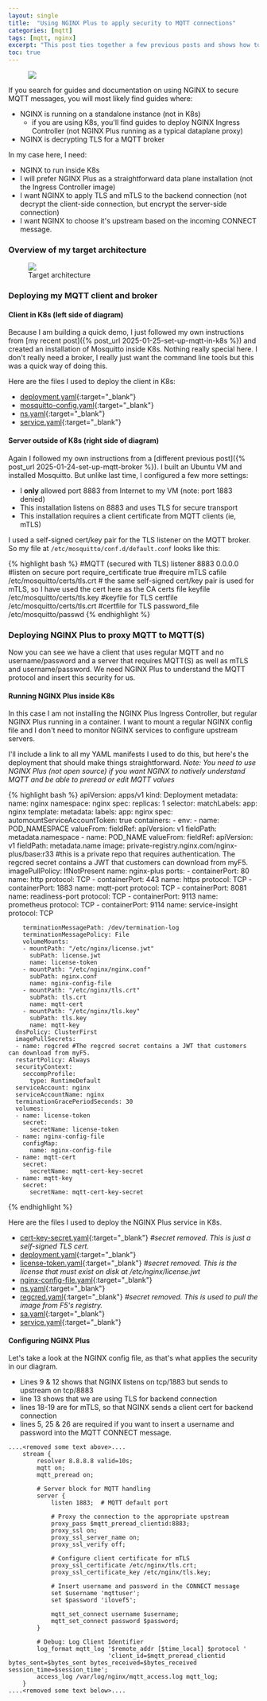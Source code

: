 ```yaml
---
layout: single
title:  "Using NGINX Plus to apply security to MQTT connections"
categories: [mqtt]
tags: [mqtt, nginx]
excerpt: "This post ties together a few previous posts and shows how to use NGINX to secure MQTT connections" #this is a custom variable meant for a short description to be displayed on home page
toc: true
---
```

<figure>
    <a href="/assets/mqtt-broker/IoT.png"><img src="/assets/mqtt-broker/IoT.png"></a>
</figure>


If you search for guides and documentation on using NGINX to secure MQTT messages, you will most likely find guides where:
- NGINX is running on a standalone instance (not in K8s)
  - if you are using K8s, you'll find guides to deploy NGINX Ingress Controller (not NGINX Plus running as a typical dataplane proxy)
- NGINX is decrypting TLS for a MQTT broker

In my case here, I need:
- NGINX to run inside K8s
- I will prefer NGINX Plus as a straightforward data plane installation (not the Ingress Controller image)
- I want NGINX to apply TLS and mTLS to the backend connection (not decrypt the client-side connection, but encrypt the server-side connection)
- I want NGINX to choose it's upstream based on the incoming CONNECT message.

### Overview of my target architecture
<figure>
    <a href="/assets/mqtt-broker/MQTT PoC - NGINX-security.png"><img src="/assets/mqtt-broker/MQTT PoC - NGINX-security.png"></a>
    <figcaption>Target architecture</figcaption>
</figure>

### Deploying my MQTT client and broker

#### Client in K8s (left side of diagram)
Because I am building a quick demo, I just followed my own instructions from [my recent post]({% post_url 2025-01-25-set-up-mqtt-in-k8s %}) and created an installation of Mosquitto inside K8s. Nothing really special here. I don't really need a broker, I really just want the command line tools but this was a quick way of doing this.

Here are the files I used to deploy the client in K8s:
- [deployment.yaml](/assets/mqtt-broker/yaml-manifests/mosquitto/deployment.yaml){:target="_blank"}
- [mosquitto-config.yaml](/assets/mqtt-broker/yaml-manifests/mosquitto/mosquitto-config.yaml){:target="_blank"}
- [ns.yaml](/assets/mqtt-broker/yaml-manifests/mosquitto/ns.yaml){:target="_blank"}
- [service.yaml](/assets/mqtt-broker/yaml-manifests/mosquitto/service.yaml){:target="_blank"}

#### Server outside of K8s (right side of diagram)
Again I followed my own instructions from a [different previous post]({% post_url 2025-01-24-set-up-mqtt-broker %}). I built an Ubuntu VM and installed Mosquitto. But unlike last time, I configured a few more settings:
- I **only** allowed port 8883 from Internet to my VM (note: port 1883 denied)
- This installation listens on 8883 and uses TLS for secure transport
- This installation requires a client certificate from MQTT clients (ie, mTLS)

I used a self-signed cert/key pair for the TLS listener on the MQTT broker. So my file at `/etc/mosquitto/conf.d/default.conf` looks like this: 

{% highlight bash %}
#MQTT (secured with TLS)
listener 8883 0.0.0.0 #listen on secure port
require_certificate true #require mTLS
cafile /etc/mosquitto/certs/tls.crt # the same self-signed cert/key pair is used for mTLS, so I have used the cert here as the CA certs file
keyfile /etc/mosquitto/certs/tls.key #keyfile for TLS
certfile /etc/mosquitto/certs/tls.crt #certfile for TLS
password_file /etc/mosquitto/passwd
{% endhighlight %}

### Deploying NGINX Plus to proxy MQTT to MQTT(S)
Now you can see we have a client that uses regular MQTT and no username/password and a server that requires MQTT(S) as well as mTLS and username/password. We need NGINX Plus to understand the MQTT protocol and insert this security for us.

#### Running NGINX Plus inside K8s
In this case I am not installing the NGINX Plus Ingress Controller, but regular NGINX Plus running in a container. I want to mount a regular NGINX config file and I don't need to monitor NGINX services to configure upstream servers.

I'll include a link to all my YAML manifests I used to do this, but here's the deployment that should make things straightforward. *Note: You need to use NGINX Plus (not open source) if you want NGINX to natively understand MQTT and be able to preread or edit MQTT values*

{% highlight bash %}
apiVersion: apps/v1
kind: Deployment
metadata:
  name: nginx
  namespace: nginx
spec:
  replicas: 1
  selector:
    matchLabels:
      app: nginx
  template:
    metadata:
      labels:
        app: nginx
    spec:
      automountServiceAccountToken: true
      containers:
      - env:
        - name: POD_NAMESPACE
          valueFrom:
            fieldRef:
              apiVersion: v1
              fieldPath: metadata.namespace
        - name: POD_NAME
          valueFrom:
            fieldRef:
              apiVersion: v1
              fieldPath: metadata.name
        image: private-registry.nginx.com/nginx-plus/base:r33 #this is a private repo that requires authentication. The regcred secret contains a JWT that customers can download from myF5.
        imagePullPolicy: IfNotPresent
        name: nginx-plus
        ports:
        - containerPort: 80
          name: http
          protocol: TCP
        - containerPort: 443
          name: https
          protocol: TCP
        - containerPort: 1883
          name: mqtt-port
          protocol: TCP
        - containerPort: 8081
          name: readiness-port
          protocol: TCP
        - containerPort: 9113
          name: prometheus
          protocol: TCP
        - containerPort: 9114
          name: service-insight
          protocol: TCP

        terminationMessagePath: /dev/termination-log
        terminationMessagePolicy: File
        volumeMounts:
        - mountPath: "/etc/nginx/license.jwt"
          subPath: license.jwt
          name: license-token
        - mountPath: "/etc/nginx/nginx.conf"
          subPath: nginx.conf
          name: nginx-config-file
        - mountPath: "/etc/nginx/tls.crt"
          subPath: tls.crt
          name: mqtt-cert
        - mountPath: "/etc/nginx/tls.key"
          subPath: tls.key
          name: mqtt-key
      dnsPolicy: ClusterFirst
      imagePullSecrets:
      - name: regcred #The regcred secret contains a JWT that customers can download from myF5.
      restartPolicy: Always
      securityContext:
        seccompProfile:
          type: RuntimeDefault
      serviceAccount: nginx
      serviceAccountName: nginx
      terminationGracePeriodSeconds: 30
      volumes:
      - name: license-token
        secret:
          secretName: license-token
      - name: nginx-config-file
        configMap:
          name: nginx-config-file
      - name: mqtt-cert
        secret:
          secretName: mqtt-cert-key-secret
      - name: mqtt-key
        secret:
          secretName: mqtt-cert-key-secret
{% endhighlight %}

Here are the files I used to deploy the NGINX Plus service in K8s.
- [cert-key-secret.yaml](/assets/mqtt-broker/yaml-manifests/nginx/cert-key-secret.yaml){:target="_blank"} *#secret removed. This is just a self-signed TLS cert.*
- [deployment.yaml](/assets/mqtt-broker/yaml-manifests/nginx/deployment.yaml){:target="_blank"}
- [license-token.yaml](/assets/mqtt-broker/yaml-manifests/nginx/license-token.yaml){:target="_blank"} *#secret removed. This is the license that must exist on disk at /etc/nginx/license.jwt*
- [nginx-config-file.yaml](/assets/mqtt-broker/yaml-manifests/nginx/nginx-config-file.yaml){:target="_blank"}
- [ns.yaml](/assets/mqtt-broker/yaml-manifests/nginx/ns.yaml){:target="_blank"}
- [regcred.yaml](/assets/mqtt-broker/yaml-manifests/nginx/regcred.yaml){:target="_blank"} *#secret removed. This is used to pull the image from F5's registry.*
- [sa.yaml](/assets/mqtt-broker/yaml-manifests/nginx/sa.yaml){:target="_blank"}
- [service.yaml](/assets/mqtt-broker/yaml-manifests/nginx/service.yaml){:target="_blank"}

#### Configuring NGINX Plus
Let's take a look at the NGINX config file, as that's what applies the security in our diagram.

- Lines 9 & 12 shows that NGINX listens on tcp/1883 but sends to upstream on tcp/8883
- line 13 shows that we are using TLS for backend connection
- lines 18-19 are for mTLS, so that NGINX sends a client cert for backend connection
- lines 5, 25 & 26 are required if you want to insert a username and password into the MQTT CONNECT message.

```
....<removed some text above>....
    stream {
        resolver 8.8.8.8 valid=10s;
        mqtt on;
        mqtt_preread on;
        
        # Server block for MQTT handling
        server {
            listen 1883;  # MQTT default port

            # Proxy the connection to the appropriate upstream
            proxy_pass $mqtt_preread_clientid:8883;
            proxy_ssl on;
            proxy_ssl_server_name on;
            proxy_ssl_verify off;
            
            # Configure client certificate for mTLS
            proxy_ssl_certificate /etc/nginx/tls.crt;
            proxy_ssl_certificate_key /etc/nginx/tls.key;
            
            # Insert username and password in the CONNECT message
            set $username 'mqttuser';
            set $password 'ilovef5';
            
            mqtt_set_connect username $username;
            mqtt_set_connect password $password;
        }
        
        # Debug: Log Client Identifier
        log_format mqtt_log '$remote_addr [$time_local] $protocol '
                            'client_id=$mqtt_preread_clientid bytes_sent=$bytes_sent bytes_received=$bytes_received session_time=$session_time';
        access_log /var/log/nginx/mqtt_access.log mqtt_log;
    }
....<removed some text below>....
```
